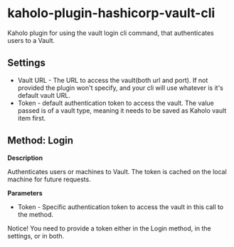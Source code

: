 # kaholo-plugin-hashicorp-vault-cli
Kaholo plugin for using the vault login cli command, that authenticates users to a Vault.

## Settings ##

* Vault URL - The URL to access the vault(both url and port). If not provided the plugin won't specify, and your cli will use whatever 
    is it's default vault URL. 
* Token - default authentication token to access the vault. The value passed is of a vault type, meaning it needs to be saved as Kaholo
    vault item first.

## Method: Login

**Description**

Authenticates users or machines to Vault. The token is cached on the local machine for future requests.

**Parameters**

* Token - Specific authentication token to access the vault in this call to the method.


Notice! You need to provide a token either in the Login method, in the settings, or in both.